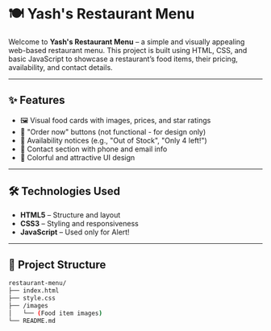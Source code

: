 # 🍽️ Yash's Restaurant Menu

Welcome to **Yash's Restaurant Menu** – a simple and visually appealing web-based restaurant menu. This project is built using HTML, CSS, and basic JavaScript to showcase a restaurant’s food items, their pricing, availability, and contact details.

---

## ✨ Features

- 🖼️ Visual food cards with images, prices, and star ratings
- 🛒 "Order now" buttons (not functional - for design only)
- 🚫 Availability notices (e.g., "Out of Stock", "Only 4 left!")
- 📱 Contact section with phone and email info
- 🎨 Colorful and attractive UI design

---

## 🛠️ Technologies Used

- **HTML5** – Structure and layout
- **CSS3** – Styling and responsiveness
- **JavaScript** – Used only for Alert!

---

## 📂 Project Structure

```bash
restaurant-menu/
├── index.html
├── style.css
├── /images
│   └── (Food item images)
└── README.md
